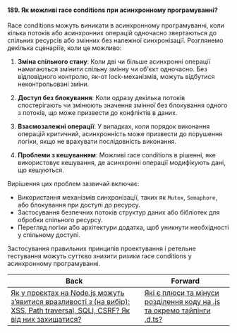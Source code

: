 #### 189. Як можливі race conditions при асинхронному програмуванні?

Race conditions можуть виникати в асинхронному програмуванні, коли кілька потоків або асинхронних операцій одночасно звертаються до спільних ресурсів або змінних без належної синхронізації. Розглянемо декілька сценаріїв, коли це можливо:

1. **Зміна спільного стану**: 
   Коли дві чи більше асинхронні операції намагаються змінити спільну змінну чи об'єкт одночасно. Без відповідного контролю, як-от lock-механізмів, можуть відбутися неконтрольовані зміни.

2. **Доступ без блокування**:
   Коли одразу декілька потоків спостерігають чи змінюють значення змінної без блокування одного з потоків, що може призвести до конфліктів в даних.

3. **Взаємозалежні операції**:
   У випадках, коли порядок виконання операцій критичний, асинхронність може призвести до порушення логіки, якщо не врахувати послідовність виконання.

4. **Проблеми з кешуванням**:
   Можливі race conditions в рішенні, яке використовує кешування, де асинхронні операції модифікують дані, що кешуються.

Вирішення цих проблем зазвичай включає:

- Використання механізмів синхронізації, таких як `Mutex`, `Semaphore`, або блокування при доступі до ресурсу.
- Застосування безпечних потоків структур даних або бібліотек для обробки спільного ресурсу.
- Перегляд логіки або архітектури додатка, щоб уникнути необхідності у спільному доступі.

Застосування правильних принципів проектування і ретельне тестування можуть суттєво знизити ризики race conditions у асинхронному програмуванні.

| Back | Forward |
|---|---|
| [Як у проєктах на Node.js можуть з’явитися вразливості з (на вибір): XSS, Path traversal, SQLI, CSRF? Як від них захищатися?](/ua/strong-middle/questions-for-an-application-programmer-on-nodejs/how-can-vulnerabilities-such-as-xss-path-traversal-sqli-and-csrf-appear-in-nodejs-projects-and-how-to-protect-against-them.md)  | [Які є плюси та мінуси розділення коду на .js та окремо тайпінги .d.ts?](/ua/strong-middle/questions-for-an-application-programmer-on-nodejs/what-are-the-pros-and-cons-of-splitting-code-into-js-and-separate-typings-dts-files.md) |